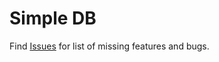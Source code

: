 # Simple DB

Find [Issues](https://github.com/CS3543-Project/simpledb/issues) for list of missing features and bugs.

